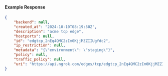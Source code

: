 <!-- Code generated for API Clients. DO NOT EDIT. -->

#### Example Response

```json
{
	"backend": null,
	"created_at": "2024-10-10T08:19:50Z",
	"description": "acme tcp edge",
	"hostports": null,
	"id": "edgtcp_2nEq4QMC2zIm0KjjMZZIIUgYdc2",
	"ip_restriction": null,
	"metadata": "{\"environment\": \"staging\"}",
	"policy": null,
	"traffic_policy": null,
	"uri": "https://api.ngrok.com/edges/tcp/edgtcp_2nEq4QMC2zIm0KjjMZZIIUgYdc2"
}
```

